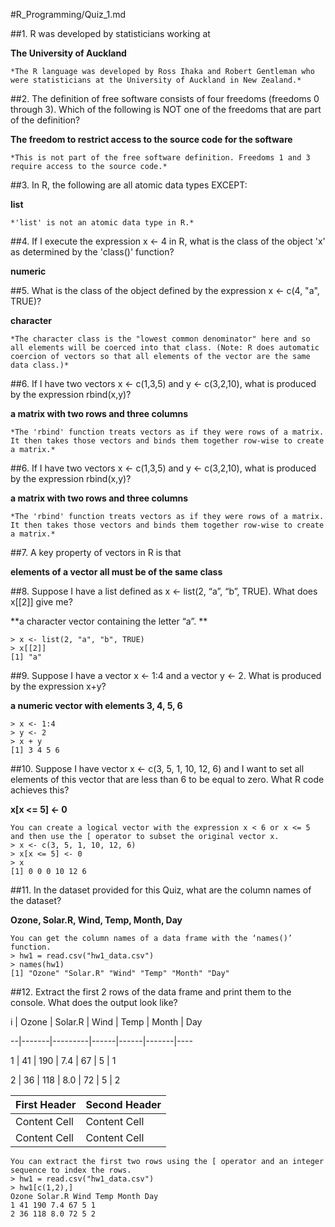 #R_Programming/Quiz_1.md

##1. R was developed by statisticians working at

**The University of Auckland**

	*The R language was developed by Ross Ihaka and Robert Gentleman who were statisticians at the University of Auckland in New Zealand.*

##2. The definition of free software consists of four freedoms (freedoms 0 through 3). Which of the following is NOT one of the freedoms that are part of the definition?

**The freedom to restrict access to the source code for the software**

	*This is not part of the free software definition. Freedoms 1 and 3 require access to the source code.*

##3. In R, the following are all atomic data types EXCEPT:

**list**

	*'list' is not an atomic data type in R.*

##4. If I execute the expression x <- 4 in R, what is the class of the object 'x' as determined by the 'class()' function?

**numeric**

##5. What is the class of the object defined by the expression x <- c(4, "a", TRUE)?

**character**

	*The character class is the "lowest common denominator" here and so all elements will be coerced into that class. (Note: R does automatic coercion of vectors so that all elements of the vector are the same data class.)*

##6. If I have two vectors x <- c(1,3,5) and y <- c(3,2,10), what is produced by the expression rbind(x,y)?

**a matrix with two rows and three columns**

	*The 'rbind' function treats vectors as if they were rows of a matrix. It then takes those vectors and binds them together row-wise to create a matrix.*

##6. If I have two vectors x <- c(1,3,5) and y <- c(3,2,10), what is produced by the expression rbind(x,y)?

**a matrix with two rows and three columns**

	*The 'rbind' function treats vectors as if they were rows of a matrix. It then takes those vectors and binds them together row-wise to create a matrix.*

##7. A key property of vectors in R is that

**elements of a vector all must be of the same class**

##8. Suppose I have a list defined as x <- list(2, “a”, “b”, TRUE). What does x[[2]] give me?

**a character vector containing the letter “a”. **

	> x <- list(2, "a", "b", TRUE)
	> x[[2]]
	[1] "a"

##9. Suppose I have a vector x <- 1:4 and a vector y <- 2. What is produced by the expression x+y? 

**a numeric vector with elements 3, 4, 5, 6**

	> x <- 1:4
	> y <- 2
	> x + y
	[1] 3 4 5 6

##10. Suppose I have vector x <- c(3, 5, 1, 10, 12, 6) and I want to set all elements of this vector that are less than 6 to be equal to zero. What R code achieves this? 

**x[x <= 5] <- 0**

	You can create a logical vector with the expression x < 6 or x <= 5 and then use the [ operator to subset the original vector x.
	> x <- c(3, 5, 1, 10, 12, 6)
	> x[x <= 5] <- 0
	> x
	[1] 0 0 0 10 12 6

##11. In the dataset provided for this Quiz, what are the column names of the dataset?

**Ozone, Solar.R, Wind, Temp, Month, Day**

	You can get the column names of a data frame with the ‘names()’ function.
	> hw1 = read.csv("hw1_data.csv")
	> names(hw1)
	[1] "Ozone" "Solar.R" "Wind" "Temp" "Month" "Day"

##12. Extract the first 2 rows of the data frame and print them to the console. What does the output look like?

 i | Ozone | Solar.R | Wind | Temp | Month | Day

 --|-------|---------|------|------|-------|----

 1 | 41 | 190 | 7.4 | 67 | 5 | 1

 2 | 36 | 118 | 8.0 | 72 | 5 | 2



| First Header  | Second Header |
| ------------- | ------------- |
| Content Cell  | Content Cell  |
| Content Cell  | Content Cell  |



	You can extract the first two rows using the [ operator and an integer sequence to index the rows.
	> hw1 = read.csv("hw1_data.csv")
	> hw1[c(1,2),]
	Ozone Solar.R Wind Temp Month Day
	1 41 190 7.4 67 5 1
	2 36 118 8.0 72 5 2



